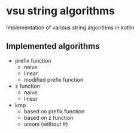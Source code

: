 # vsu string algorithms

Implementation of various string algorithms in kotlin

## Implemented algorithms

* prefix function
    * naive
    * linear
    * modified prefix function
* z function
    * naive
    * linear
* kmp
    * based on prefix function
    * based on z function
    * umom (without #)

